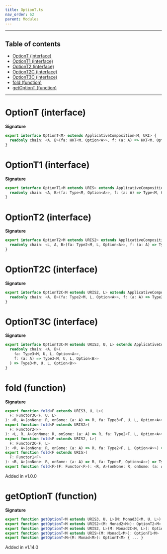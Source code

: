 ```yaml
---
title: OptionT.ts
nav_order: 62
parent: Modules
---
```


---

<h2 class="text-delta">Table of contents</h2>

- [OptionT (interface)](#optiont-interface)
- [OptionT1 (interface)](#optiont1-interface)
- [OptionT2 (interface)](#optiont2-interface)
- [OptionT2C (interface)](#optiont2c-interface)
- [OptionT3C (interface)](#optiont3c-interface)
- [fold (function)](#fold-function)
- [getOptionT (function)](#getoptiont-function)

---

# OptionT (interface)

**Signature**

```ts
export interface OptionT<M> extends ApplicativeComposition<M, URI> {
  readonly chain: <A, B>(fa: HKT<M, Option<A>>, f: (a: A) => HKT<M, Option<B>>) => HKT<M, Option<B>>
}
```

# OptionT1 (interface)

**Signature**

```ts
export interface OptionT1<M extends URIS> extends ApplicativeComposition11<M, URI> {
  readonly chain: <A, B>(fa: Type<M, Option<A>>, f: (a: A) => Type<M, Option<B>>) => Type<M, Option<B>>
}
```

# OptionT2 (interface)

**Signature**

```ts
export interface OptionT2<M extends URIS2> extends ApplicativeComposition21<M, URI> {
  readonly chain: <L, A, B>(fa: Type2<M, L, Option<A>>, f: (a: A) => Type2<M, L, Option<B>>) => Type2<M, L, Option<B>>
}
```

# OptionT2C (interface)

**Signature**

```ts
export interface OptionT2C<M extends URIS2, L> extends ApplicativeComposition2C1<M, URI, L> {
  readonly chain: <A, B>(fa: Type2<M, L, Option<A>>, f: (a: A) => Type2<M, L, Option<B>>) => Type2<M, L, Option<B>>
}
```

# OptionT3C (interface)

**Signature**

```ts
export interface OptionT3C<M extends URIS3, U, L> extends ApplicativeComposition3C1<M, URI, U, L> {
  readonly chain: <A, B>(
    fa: Type3<M, U, L, Option<A>>,
    f: (a: A) => Type3<M, U, L, Option<B>>
  ) => Type3<M, U, L, Option<B>>
}
```

# fold (function)

**Signature**

```ts
export function fold<F extends URIS3, U, L>(
  F: Functor3C<F, U, L>
): <R, A>(onNone: R, onSome: (a: A) => R, fa: Type3<F, U, L, Option<A>>) => Type3<F, U, L, R>
export function fold<F extends URIS2>(
  F: Functor2<F>
): <L, R, A>(onNone: R, onSome: (a: A) => R, fa: Type2<F, L, Option<A>>) => Type2<F, L, R>
export function fold<F extends URIS2, L>(
  F: Functor2C<F, L>
): <R, A>(onNone: R, onSome: (a: A) => R, fa: Type2<F, L, Option<A>>) => Type2<F, L, R>
export function fold<F extends URIS>(
  F: Functor1<F>
): <R, A>(onNone: R, onSome: (a: A) => R, fa: Type<F, Option<A>>) => Type<F, R>
export function fold<F>(F: Functor<F>): <R, A>(onNone: R, onSome: (a: A) => R, fa: HKT<F, Option<A>>) => HKT<F, R> { ... }
```

Added in v1.0.0

# getOptionT (function)

**Signature**

```ts
export function getOptionT<M extends URIS3, U, L>(M: Monad3C<M, U, L>): OptionT3C<M, U, L>
export function getOptionT<M extends URIS2>(M: Monad2<M>): OptionT2<M>
export function getOptionT<M extends URIS2, L>(M: Monad2C<M, L>): OptionT2C<M, L>
export function getOptionT<M extends URIS>(M: Monad1<M>): OptionT1<M>
export function getOptionT<M>(M: Monad<M>): OptionT<M> { ... }
```

Added in v1.14.0
